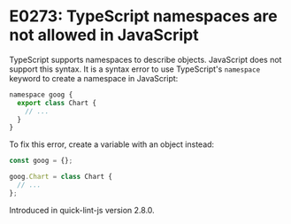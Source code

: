 # E0273: TypeScript namespaces are not allowed in JavaScript

TypeScript supports namespaces to describe objects. JavaScript does not support
this syntax. It is a syntax error to use TypeScript's `namespace` keyword to
create a namespace in JavaScript:

```javascript
namespace goog {
  export class Chart {
    // ...
  }
}
```

To fix this error, create a variable with an object instead:

```javascript
const goog = {};

goog.Chart = class Chart {
  // ...
};
```

Introduced in quick-lint-js version 2.8.0.
